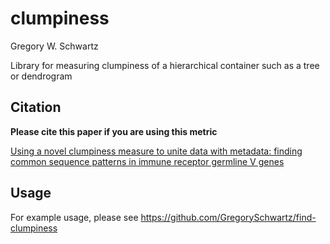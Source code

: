 # clumpiness

Gregory W. Schwartz

Library for measuring clumpiness of a hierarchical container such as a tree or dendrogram

## Citation

**Please cite this paper if you are using this metric**

[Using a novel clumpiness measure to unite data with metadata: finding common sequence patterns in immune receptor germline V genes](http://www.sciencedirect.com/science/article/pii/S0167865516000234)

## Usage

For example usage, please see https://github.com/GregorySchwartz/find-clumpiness
